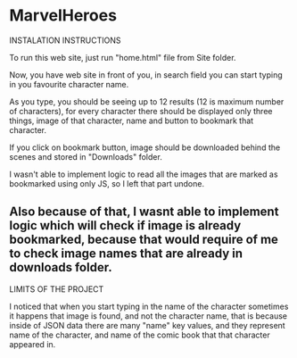 # MarvelHeroes

INSTALATION INSTRUCTIONS

To run this web site, just run "home.html" file from Site folder.

Now, you have web site in front of you, in search field you can start typing in you favourite character name.

As you type, you should be seeing up to 12 results (12 is maximum number of characters), for every character there should be displayed
only three things, image of that character, name and button to bookmark that character.

If you click on bookmark button, image should be downloaded behind the scenes and stored in "Downloads" folder.

I wasn't able to implement logic to read all the images that are marked as bookmarked using only JS, so I left that part undone.

Also because of that, I wasnt able to implement logic which will check if image is already bookmarked, because that would require of me
to check image names that are already in downloads folder.
----------------------------------------------------------------------------------------------------------------------------------------

LIMITS OF THE PROJECT

I noticed that when you start typing in the name of the character sometimes it happens that image is found, and not the character name,
that is because inside of JSON data there are many "name" key values, and they represent name of the character, and name of the comic book
that that character appeared in.
